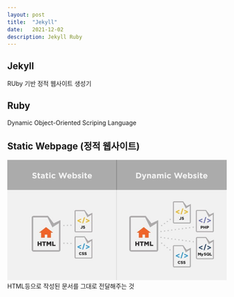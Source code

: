 ```yaml
---
layout: post
title:  "Jekyll"
date:   2021-12-02
description: Jekyll Ruby
---
```


## Jekyll
RUby 기반 정적 웹사이트 생성기

## Ruby
Dynamic Object-Oriented Scriping Language

## Static Webpage (정적 웹사이트)
<img src="/assets/img/static dynamic website.jpg">
HTML등으로 작성된 문서를 그대로 전달해주는 것



